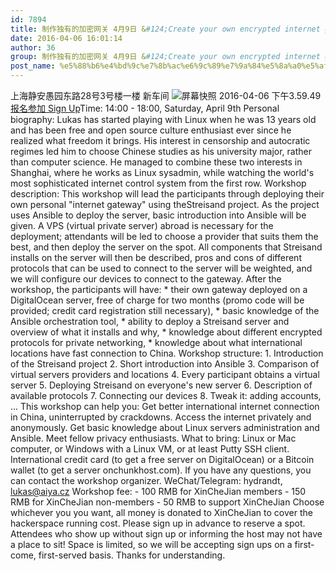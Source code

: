 ```yaml
---
id: 7894
title: 制作独有的加密网关 4月9日 &#124;Create your own encrypted internet gateway April 9
date: 2016-04-06 16:01:14
author: 36
group: 制作独有的加密网关 4月9日 &#124;Create your own encrypted internet gateway April 9
post_name: %e5%88%b6%e4%bd%9c%e7%8b%ac%e6%9c%89%e7%9a%84%e5%8a%a0%e5%af%86%e7%bd%91%e5%85%b3-4%e6%9c%889%e6%97%a5-create-your-own-encrypted-internet-gateway-april-9
---
```


上海静安愚园东路28号3号楼一楼 新车间 ![屏幕快照 2016-04-06 下午3.59.49](http://139.162.84.35/wp-content/uploads/2016/04/屏幕快照-2016-04-06-下午3.59.49.png)[报名参加 Sign Up](http://www.huodongxing.com/event/7329388404200 "立即报名")Time: 14:00 - 18:00, Saturday, April 9th Personal biography: Lukas has started playing with Linux when he was 13 years old and has been free and open source culture enthusiast ever since he realized what freedom it brings. His interest in censorship and autocratic regimes led him to choose Chinese studies as his university major, rather than computer science. He managed to combine these two interests in Shanghai, where he works as Linux sysadmin, while watching the world's most sophisticated internet control system from the first row. Workshop description: This workshop will lead the participants through deploying their own personal "internet gateway" using theStreisand project. As the project uses Ansible to deploy the server, basic introduction into Ansible will be given. A VPS (virtual private server) abroad is necessary for the deployment; attendants will be led to choose a provider that suits them the best, and then deploy the server on the spot. All components that Streisand installs on the server will then be described, pros and cons of different protocols that can be used to connect to the server will be weighted, and we will configure our devices to connect to the gateway. After the workshop, the participants will have: * their own gateway deployed on a DigitalOcean server, free of charge for two months (promo code will be provided; credit card registration still necessary), * basic knowledge of the Ansible orchestration tool, * ability to deploy a Streisand server and overview of what it installs and why, * knowledge about different encrypted protocols for private networking, * knowledge about what international locations have fast connection to China. Workshop structure: 1. Introduction of the Streisand project 2. Short introduction into Ansible 3. Comparison of virtual servers providers and locations 4. Every participant obtains a virtual server 5. Deploying Streisand on everyone's new server 6. Description of available protocols 7. Connecting our devices 8. Tweak it: adding accounts, ... This workshop can help you: Get better international internet connection in China, uninterrupted by crackdowns. Access the internet privately and anonymously. Get basic knowledge about Linux servers administration and Ansible. Meet fellow privacy enthusiasts. What to bring: Linux or Mac computer, or Windows with a Linux VM, or at least Putty SSH client. International credit card (to get a free server on DigitalOcean) or a Bitcoin wallet (to get a server onchunkhost.com). If you have any questions, you can contact the workshop organizer. WeChat/Telegram: hydrandt, lukas@aiya.cz Workshop fee: - 100 RMB for XinCheJian members - 150 RMB for XinCheJian non-members - 50 RMB to support XinCheJian Choose whichever you you want, all money is donated to XinCheJian to cover the hackerspace running cost. Please sign up in advance to reserve a spot. Attendees who show up without sign up or informing the host may not have a place to sit! Space is limited, so we will be accepting sign ups on a first-come, first-served basis. Thanks for understanding.